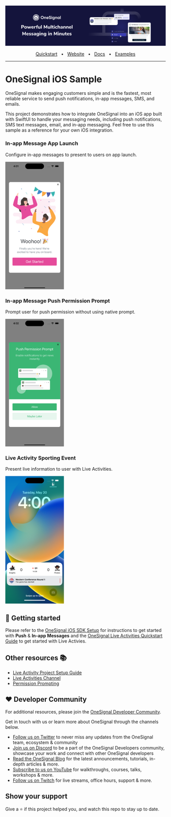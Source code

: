 ![OneSignal](https://github.com/OneSignalDevelopers/.github/blob/main/assets/onesignal-banner.png?raw=true)


<div align="center">
  <a href="https://documentation.onesignal.com/docs/onboarding-with-onesignal" target="_blank">Quickstart</a>
  <span>&nbsp;&nbsp;•&nbsp;&nbsp;</span>
  <a href="https://onesignal.com/" target="_blank">Website</a>
  <span>&nbsp;&nbsp;•&nbsp;&nbsp;</span>
  <a href="https://documentation.onesignal.com/docs" target="_blank">Docs</a>
  <span>&nbsp;&nbsp;•&nbsp;&nbsp;</span>
  <a href="https://github.com/OneSignalDevelopers" target="_blank">Examples</a>
  <br />
  <hr />
</div>

# OneSignal iOS Sample

OneSignal makes engaging customers simple and is the fastest, most reliable service to send push notifications, in-app messages, SMS, and emails.

This project demonstrates how to integrate OneSignal into an iOS app built with SwiftUI to handle your messaging needs, including push notifications, SMS text messages, email, and in-app messaging. Feel free to use this sample as a reference for your own iOS integration.

### In-app Message App Launch

Configure in-app messages to present to users on app launch.

<img src="./assets/launch-iam.png" alt="In-app Message app launch" style="height: 400px;">

### In-app Message Push Permission Prompt

Prompt user for push permission without using native prompt.

<img src="./assets/permission-prompt-iam.png" alt="Push permission prompt in-app message" style="height: 400px;">

### Live Activity Sporting Event

Present live information to user with Live Activities.

<img src="./assets/live-activity.png" alt="Live activity for sporting event" style="height: 400px;">

## 🚦 Getting started

Please refer to the [OneSignal iOS SDK Setup](https://documentation.onesignal.com/v11.0/docs/ios-sdk-setup) for instructions to get started with **Push** & **In-app Messages** and the [OneSignal Live Activities Quickstart Guide](https://documentation.onesignal.com/v11.0/docs/live-activities-quickstart) to get started with Live Activies. 

## Other resources 📚

* [Live Activity Project Setup Guide](https://documentation.onesignal.com/docs/how-to-send-a-live-activity)
* [Live Activities Channel](https://documentation.onesignal.com/docs/live-activities)
* [Permission Prompting](https://documentation.onesignal.com/docs/permission-prompting)

## ❤️ Developer Community

For additional resources, please join the [OneSignal Developer Community](https://onesignal.com/onesignal-developers).

Get in touch with us or learn more about OneSignal through the channels below.

- [Follow us on Twitter](https://twitter.com/onesignaldevs) to never miss any updates from the OneSignal team, ecosystem & community
- [Join us on Discord](https://discord.gg/EP7gf6Uz7G) to be a part of the OneSignal Developers community, showcase your work and connect with other OneSignal developers
- [Read the OneSignal Blog](https://onesignal.com/blog/) for the latest announcements, tutorials, in-depth articles & more.
- [Subscribe to us on YouTube](https://www.youtube.com/channel/UCe63d5EDQsSkOov-bIE_8Aw/featured) for walkthroughs, courses, talks, workshops & more.
- [Follow us on Twitch](https://www.twitch.tv/onesignaldevelopers) for live streams, office hours, support & more.

## Show your support

Give a ⭐️ if this project helped you, and watch this repo to stay up to date.
